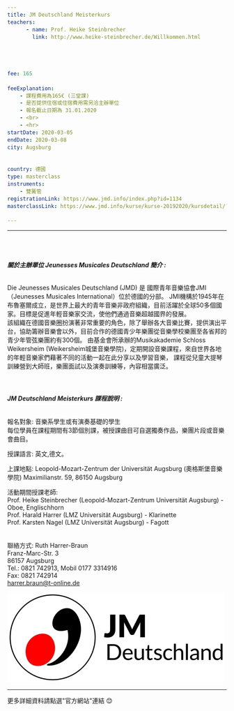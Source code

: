 ```yaml
---
title: JM Deutschland Meisterkurs
teachers:
      - name: Prof. Heike Steinbrecher 
        link: http://www.heike-steinbrecher.de/Willkommen.html




fee: 165

feeExplanation: 
    - 課程費用為165€ (三堂課)
    - 是否提供住宿或住宿費用需另洽主辦單位
    - 報名截止日期為 31.01.2020    
    - <br>
    - <hr>
startDate: 2020-03-05
endDate: 2020-03-08
city: Augsburg
      

country: 德國
type: masterclass
instruments:
    - 雙簧管
registrationLink: https://www.jmd.info/index.php?id=1134
masterclassLink: https://www.jmd.info/kurse/kurse-20192020/kursdetail/?tx_mnmevents_pi2%5Beventid%5D=455&tx_mnmevents_pi2%5Bback%5D=136&cHash=dc04972c8a1c4ed4a7e909528c928cca    
    
---
```

<hr>
<br>
<br>

###### __關於主辦單位 Jeunesses Musicales Deutschland 簡介 :__<br> 

Die Jeunesses Musicales Deutschland (JMD) 是 國際青年音樂協會JMI（Jeunesses Musicales International）位於德國的分部。
JMI機構於1945年在布魯塞爾成立，是世界上最大的青年音樂非政府組織，目前活躍於全球50多個國家。目標是促進年輕音樂家交流，使他們通過音樂超越國界的發展。<br>
該組織在德國音樂圈扮演著非常重要的角色，除了舉辦各大音樂比賽，提供演出平台，協助籌辦音樂會以外，目前合作的德國青少年樂團從音樂學校樂團至各省邦的青少年管弦樂團約有300個。
由基金會所承辦的Musikakademie Schloss Weikersheim (Weikersheim城堡音樂學院)，定期開設音樂課程，來自世界各地的年輕音樂家們藉著不同的活動一起在此分享以及學習音樂，
課程從兒童大提琴訓練營到大師班，樂團面試以及演奏訓練等，內容相當廣泛。
<br>
<br>
<br>

###### __JM Deutschland Meisterkurs 課程說明 :__<br>  
 
 報名對象: 音樂系學生或有演奏基礎的學生<br>
  每位學員在課程期間有3節個別課，被授課曲目可自選獨奏作品，樂團片段或音樂會曲目。 
  
  授課語言: 英文,德文。<br>
  
  
  上課地點: Leopold-Mozart-Zentrum der Universität Augsburg (奧格斯堡音樂學院)
        Maximilianstr. 59, 86150 Augsburg<br>
  
  
  活動期間授課老師:<br>
  Prof. Heike Steinbrecher (Leopold-Mozart-Zentrum Universität Augsburg) - Oboe, Englischhorn<br>
  Prof. Harald Harrer (LMZ Universität Augsburg) - Klarinette<br>
  Prof. Karsten Nagel (LMZ Universität Augsburg) - Fagott<br>   
 <br>
 聯絡方式:
 Ruth Harrer-Braun<br>
 Franz-Marc-Str. 3<br>
 86157 Augsburg<br>
 Tel.: 0821 742913, Mobil 0177 3314916<br>
 Fax: 0821 742914<br>
 harrer.braun@t-online.de<br>
 
<img src="/assets/img/jnd.jpg" class="img-fluid" alt="...">
<br>
<hr>
更多詳細資料請點選"官方網站"連結 😊

